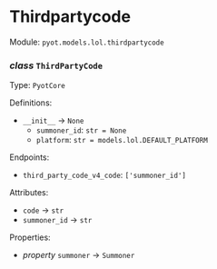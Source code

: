 # Thirdpartycode 

Module: `pyot.models.lol.thirdpartycode` 

### _class_ `ThirdPartyCode`

Type: `PyotCore` 

Definitions: 
* `__init__` -> `None` 
  * `summoner_id`: `str = None` 
  * `platform`: `str = models.lol.DEFAULT_PLATFORM` 

Endpoints: 
* `third_party_code_v4_code`: `['summoner_id']` 

Attributes: 
* `code` -> `str` 
* `summoner_id` -> `str` 

Properties: 
* _property_ `summoner` -> `Summoner` 


